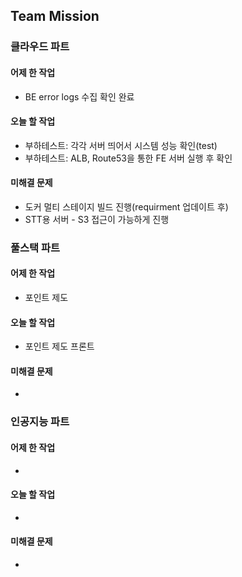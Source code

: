 ## Team Mission

### 클라우드 파트
#### 어제 한 작업
- BE error logs 수집 확인 완료

#### 오늘 할 작업
- 부하테스트: 각각 서버 띄어서 시스템 성능 확인(test)
- 부하테스트: ALB, Route53을 통한 FE 서버 실행 후 확인

#### 미해결 문제
- 도커 멀티 스테이지 빌드 진행(requirment 업데이트 후)
- STT용 서버 - S3 접근이 가능하게 진행

### 풀스택 파트
#### 어제 한 작업
- 포인트 제도

#### 오늘 할 작업
- 포인트 제도 프론트 

#### 미해결 문제
-

### 인공지능 파트
#### 어제 한 작업
-

#### 오늘 할 작업
-

#### 미해결 문제
-

